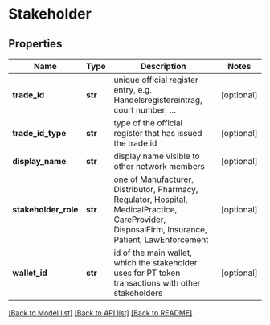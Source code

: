 # Stakeholder

## Properties
Name | Type | Description | Notes
------------ | ------------- | ------------- | -------------
**trade_id** | **str** | unique official register entry, e.g. Handelsregistereintrag, court number, ... | [optional] 
**trade_id_type** | **str** | type of the official register that has issued the trade id | [optional] 
**display_name** | **str** | display name visible to other network members | [optional] 
**stakeholder_role** | **str** | one of Manufacturer, Distributor, Pharmacy, Regulator, Hospital, MedicalPractice, CareProvider, DisposalFirm, Insurance, Patient, LawEnforcement | [optional] 
**wallet_id** | **str** | id of the main wallet, which the stakeholder uses for PT token transactions with other stakeholders | [optional] 

[[Back to Model list]](../README.md#documentation-for-models) [[Back to API list]](../README.md#documentation-for-api-endpoints) [[Back to README]](../README.md)


